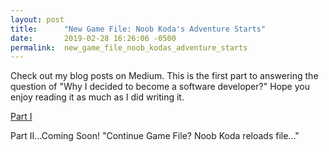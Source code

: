 ```yaml
---
layout: post
title:      "New Game File: Noob Koda's Adventure Starts"
date:       2019-02-28 16:26:06 -0500
permalink:  new_game_file_noob_kodas_adventure_starts
---
```




Check out my blog posts on Medium. This is the first part to answering the question of "Why I decided to become a software developer?" Hope you enjoy reading it as much as I did writing it.

[Part I](https://medium.com/@404_Not_Found/new-game-file-noob-kodas-adventure-starts-17601176268e)

Part II...Coming Soon! "Continue Game File? Noob Koda reloads file..."


